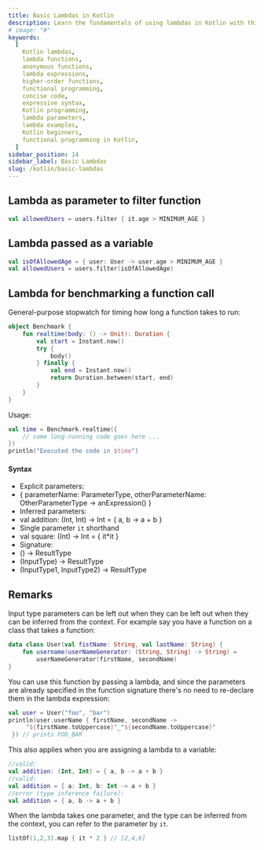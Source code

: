 ```yaml
---
title: Basic Lambdas in Kotlin
description: Learn the fundamentals of using lambdas in Kotlin with this beginner-friendly guide. Discover how to leverage lambdas to write concise and expressive code, enabling you to enhance the functionality of your Kotlin applications. Explore practical examples and gain a solid understanding of lambda syntax, parameters, and the powerful features they offer. Whether you're a Kotlin novice or looking to expand your programming skills, this tutorial will equip you with the knowledge to utilize lambdas effectively and efficiently.
# image: "#"
keywords:
  [
    Kotlin lambdas,
    lambda functions,
    anonymous functions,
    lambda expressions,
    higher-order functions,
    functional programming,
    concise code,
    expressive syntax,
    Kotlin programming,
    lambda parameters,
    lambda examples,
    Kotlin beginners,
    functional programming in Kotlin,
  ]
sidebar_position: 14
sidebar_label: Basic Lambdas
slug: /kotlin/basic-lambdas
---
```


## Lambda as parameter to filter function

```kotlin
val allowedUsers = users.filter { it.age > MINIMUM_AGE }
```

## Lambda passed as a variable

```kotlin
val isOfAllowedAge = { user: User -> user.age > MINIMUM_AGE }
val allowedUsers = users.filter(isOfAllowedAge)
```

## Lambda for benchmarking a function call

General-purpose stopwatch for timing how long a function takes to run:

```kotlin
object Benchmark {
    fun realtime(body: () -> Unit): Duration {
        val start = Instant.now()
        try {
            body()
        } finally {
            val end = Instant.now()
            return Duration.between(start, end)
        }
    }
}
```

Usage:

```kotlin
val time = Benchmark.realtime({
    // some long-running code goes here ...
})
println("Executed the code in $time")
```

#### Syntax

- Explicit parameters:
- { parameterName: ParameterType, otherParameterName: OtherParameterType -> anExpression() }
- Inferred parameters:
- val addition: (Int, Int) -> Int = { a, b -> a + b }
- Single parameter `it` shorthand
- val square: (Int) -> Int = { it\*it }
- Signature:
- () -> ResultType
- (InputType) -> ResultType
- (InputType1, InputType2) -> ResultType

## Remarks

Input type parameters can be left out when they can be left out when they can be inferred from the context. For example say you have a function on a class that takes a function:

```kotlin
data class User(val fistName: String, val lastName: String) {
    fun username(userNameGenerator: (String, String) -> String) =
        userNameGenerator(firstName, secondName)
}
```

You can use this function by passing a lambda, and since the parameters are already specified in the function signature there's no need to re-declare them in the lambda expression:

```kotlin
val user = User("foo", "bar")
println(user.userName { firstName, secondName ->
     "${firstName.toUppercase}"_"${secondName.toUppercase}"
 }) // prints FOO_BAR
```

This also applies when you are assigning a lambda to a variable:

```kotlin
//valid:
val addition: (Int, Int) = { a, b -> a + b }
//valid:
val addition = { a: Int, b: Int -> a + b }
//error (type inference failure):
val addition = { a, b -> a + b }
```

When the lambda takes one parameter, and the type can be inferred from the context, you can refer to the parameter by `it`.

```kotlin
listOf(1,2,3).map { it * 2 } // [2,4,6]
```
